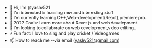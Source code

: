 - 👋 Hi, I’m @yashv521
- 👀 I’m interested in learning new and interesting stuff
- 🌱 I’m currently learning C++,Web-development(React),premiere pro..
- 🥅 2022 Goals: Learn more about React.js and web development
- 💞️ I’m looking to collaborate on web development,video editing..
- ⚡ Fun fact: I love to sing and play cricket / Videogames
- 📫 How to reach me --via email (yashv521@gmail.com)

<!---
yashv521/yashv521 is a ✨ special ✨ repository because its `README.md` (this file) appears on your GitHub profile.
You can click the Preview link to take a look at your changes.
--->
